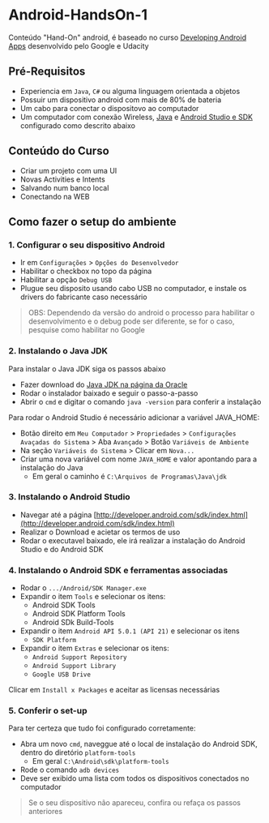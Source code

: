 # Android-HandsOn-1

Conteúdo "Hand-On" android, é baseado no curso [Developing Android Apps](https://www.udacity.com/course/ud853) desenvolvido pelo Google e Udacity 

## Pré-Requisitos

- Experiencia em `Java`, `C#` ou alguma linguagem orientada a objetos
- Possuir um dispositivo android com mais de 80% de bateria
- Um cabo para conectar o dispositovo ao computador
- Um computador com conexão Wireless, [Java](http://www.oracle.com/technetwork/pt/java/javase/downloads/index.html) e [Android Studio e SDK](http://developer.android.com/sdk/index.html) configurado como descrito abaixo

## Conteúdo do Curso

- Criar um projeto com uma UI
- Novas Activities e Intents
- Salvando num banco local
- Conectando na WEB

## Como fazer o setup do ambiente

### 1. Configurar o seu dispositivo Android

- Ir em `Configurações` > `Opções do Desenvolvedor`
- Habilitar o checkbox no topo da página
- Habilitar a opção `Debug USB`
- Plugue seu disposito usando cabo USB no computador, e instale os drivers do fabricante caso necessário

> OBS: Dependendo da versão do android o processo para habilitar o desenvolvimento e o debug pode ser diferente, se for o caso, pesquise como habilitar no Google

### 2. Instalando o Java JDK

Para instalar o Java JDK siga os passos abaixo

- Fazer download do [Java JDK na página da Oracle](http://www.oracle.com/technetwork/pt/java/javase/downloads/index.html)
- Rodar o instalador baixado e seguir o passo-a-passo
- Abrir o `cmd` e digitar o comando `java -version` para conferir a instalação

Para rodar o Android Studio é necessário adicionar a variável JAVA_HOME:

- Botão direito em `Meu Computador` > `Propriedades` > `Configurações Avaçadas do Sistema` > Aba `Avançado` > Botão `Variáveis de Ambiente`
- Na seção `Variáveis do Sistema` > Clicar em `Nova...` 
- Criar uma nova variável com nome `JAVA_HOME` e valor apontando para a instalação do Java
  - Em geral o caminho é `C:\Arquivos de Programas\Java\jdk`

### 3. Instalando o Android Studio

- Navegar até a página [http://developer.android.com/sdk/index.html](http://developer.android.com/sdk/index.html)
- Realizar o Download e acietar os termos de uso
- Rodar o executavel baixado, ele irá realizar a instalação do Android Studio e do Android SDK

### 4. Instalando o Android SDK e ferramentas associadas

- Rodar o `.../Android/SDK Manager.exe`
- Expandir o item `Tools` e selecionar os itens:
  - Android SDK Tools
  - Android SDK Platform Tools
  - Android SDk Build-Tools
- Expandir o item `Android API 5.0.1 (API 21)` e selecionar os itens
  - `SDK Platform`
- Expandir o item `Extras` e selecionar os itens:
  - `Android Support Repository`
  - `Android Support Library`
  - `Google USB Drive`

Clicar em `Install x Packages` e aceitar as licensas necessárias

### 5. Conferir o set-up

Para ter certeza que tudo foi configurado corretamente:

- Abra um novo `cmd`, naveggue até o local de instalação do Android SDK, dentro do diretório `platform-tools`
  - Em geral `C:\Android\sdk\platform-tools`
- Rode o comando `adb devices`
- Deve ser exibido uma lista com todos os dispositivos conectados no computador

> Se o seu dispositivo não apareceu, confira ou refaça os passos anteriores